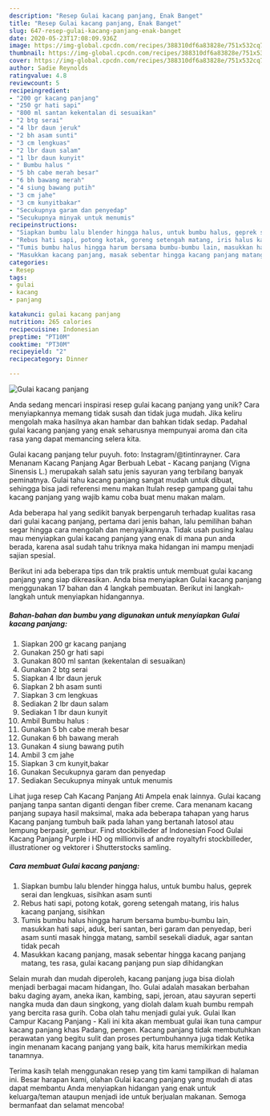 ```yaml
---
description: "Resep Gulai kacang panjang, Enak Banget"
title: "Resep Gulai kacang panjang, Enak Banget"
slug: 647-resep-gulai-kacang-panjang-enak-banget
date: 2020-05-23T17:08:09.936Z
image: https://img-global.cpcdn.com/recipes/388310df6a83828e/751x532cq70/gulai-kacang-panjang-foto-resep-utama.jpg
thumbnail: https://img-global.cpcdn.com/recipes/388310df6a83828e/751x532cq70/gulai-kacang-panjang-foto-resep-utama.jpg
cover: https://img-global.cpcdn.com/recipes/388310df6a83828e/751x532cq70/gulai-kacang-panjang-foto-resep-utama.jpg
author: Sadie Reynolds
ratingvalue: 4.8
reviewcount: 5
recipeingredient:
- "200 gr kacang panjang"
- "250 gr hati sapi"
- "800 ml santan kekentalan di sesuaikan"
- "2 btg serai"
- "4 lbr daun jeruk"
- "2 bh asam sunti"
- "3 cm lengkuas"
- "2 lbr daun salam"
- "1 lbr daun kunyit"
- " Bumbu halus "
- "5 bh cabe merah besar"
- "6 bh bawang merah"
- "4 siung bawang putih"
- "3 cm jahe"
- "3 cm kunyitbakar"
- "Secukupnya garam dan penyedap"
- "Secukupnya minyak untuk menumis"
recipeinstructions:
- "Siapkan bumbu lalu blender hingga halus, untuk bumbu halus, geprek serai dan lengkuas, sisihkan asam sunti"
- "Rebus hati sapi, potong kotak, goreng setengah matang, iris halus kacang panjang, sisihkan"
- "Tumis bumbu halus hingga harum bersama bumbu-bumbu lain, masukkan hati sapi, aduk, beri santan, beri garam dan penyedap, beri asam sunti masak hingga matang, sambil sesekali diaduk, agar santan tidak pecah"
- "Masukkan kacang panjang, masak sebentar hingga kacang panjang matang, tes rasa, gulai kacang panjang pun siap dihidangkan"
categories:
- Resep
tags:
- gulai
- kacang
- panjang

katakunci: gulai kacang panjang 
nutrition: 265 calories
recipecuisine: Indonesian
preptime: "PT10M"
cooktime: "PT30M"
recipeyield: "2"
recipecategory: Dinner

---
```



![Gulai kacang panjang](https://img-global.cpcdn.com/recipes/388310df6a83828e/751x532cq70/gulai-kacang-panjang-foto-resep-utama.jpg)

Anda sedang mencari inspirasi resep gulai kacang panjang yang unik? Cara menyiapkannya memang tidak susah dan tidak juga mudah. Jika keliru mengolah maka hasilnya akan hambar dan bahkan tidak sedap. Padahal gulai kacang panjang yang enak seharusnya mempunyai aroma dan cita rasa yang dapat memancing selera kita.

Gulai kacang panjang telur puyuh. foto: Instagram/@tintinrayner. Cara Menanam Kacang Panjang Agar Berbuah Lebat - Kacang panjang (Vigna Sinensis L.) merupakah salah satu jenis sayuran yang terbilang banyak peminatnya. Gulai tahu kacang panjang sangat mudah untuk dibuat, sehingga bisa jadi referensi menu makan Itulah resep gampang gulai tahu kacang panjang yang wajib kamu coba buat menu makan malam.

Ada beberapa hal yang sedikit banyak berpengaruh terhadap kualitas rasa dari gulai kacang panjang, pertama dari jenis bahan, lalu pemilihan bahan segar hingga cara mengolah dan menyajikannya. Tidak usah pusing kalau mau menyiapkan gulai kacang panjang yang enak di mana pun anda berada, karena asal sudah tahu triknya maka hidangan ini mampu menjadi sajian spesial.


Berikut ini ada beberapa tips dan trik praktis untuk membuat gulai kacang panjang yang siap dikreasikan. Anda bisa menyiapkan Gulai kacang panjang menggunakan 17 bahan dan 4 langkah pembuatan. Berikut ini langkah-langkah untuk menyiapkan hidangannya.

<!--inarticleads1-->

##### Bahan-bahan dan bumbu yang digunakan untuk menyiapkan Gulai kacang panjang:

1. Siapkan 200 gr kacang panjang
1. Gunakan 250 gr hati sapi
1. Gunakan 800 ml santan (kekentalan di sesuaikan)
1. Gunakan 2 btg serai
1. Siapkan 4 lbr daun jeruk
1. Siapkan 2 bh asam sunti
1. Siapkan 3 cm lengkuas
1. Sediakan 2 lbr daun salam
1. Sediakan 1 lbr daun kunyit
1. Ambil  Bumbu halus :
1. Gunakan 5 bh cabe merah besar
1. Gunakan 6 bh bawang merah
1. Gunakan 4 siung bawang putih
1. Ambil 3 cm jahe
1. Siapkan 3 cm kunyit,bakar
1. Gunakan Secukupnya garam dan penyedap
1. Sediakan Secukupnya minyak untuk menumis


Lihat juga resep Cah Kacang Panjang Ati Ampela enak lainnya. Gulai kacang panjang tanpa santan diganti dengan fiber creme. Cara menanam kacang panjang supaya hasil maksimal, maka ada beberapa tahapan yang harus Kacang panjang tumbuh baik pada lahan yang bertanah latosol atau lempung berpasir, gembur. Find stockbilleder af Indonesian Food Gulai Kacang Panjang Purple i HD og millionvis af andre royaltyfri stockbilleder, illustrationer og vektorer i Shutterstocks samling. 

<!--inarticleads2-->

##### Cara membuat Gulai kacang panjang:

1. Siapkan bumbu lalu blender hingga halus, untuk bumbu halus, geprek serai dan lengkuas, sisihkan asam sunti
1. Rebus hati sapi, potong kotak, goreng setengah matang, iris halus kacang panjang, sisihkan
1. Tumis bumbu halus hingga harum bersama bumbu-bumbu lain, masukkan hati sapi, aduk, beri santan, beri garam dan penyedap, beri asam sunti masak hingga matang, sambil sesekali diaduk, agar santan tidak pecah
1. Masukkan kacang panjang, masak sebentar hingga kacang panjang matang, tes rasa, gulai kacang panjang pun siap dihidangkan


Selain murah dan mudah diperoleh, kacang panjang juga bisa diolah menjadi berbagai macam hidangan, lho. Gulai adalah masakan berbahan baku daging ayam, aneka ikan, kambing, sapi, jeroan, atau sayuran seperti nangka muda dan daun singkong, yang diolah dalam kuah bumbu rempah yang bercita rasa gurih. Coba olah tahu menjadi gulai yuk. Gulai Ikan Campur Kacang Panjang - Kali ini kita akan membuat gulai ikan tuna campur kacang panjang khas Padang, pengen. Kacang panjang tidak membutuhkan perawatan yang begitu sulit dan proses pertumbuhannya juga tidak Ketika ingin menanam kacang panjang yang baik, kita harus memikirkan media tanamnya. 

Terima kasih telah menggunakan resep yang tim kami tampilkan di halaman ini. Besar harapan kami, olahan Gulai kacang panjang yang mudah di atas dapat membantu Anda menyiapkan hidangan yang enak untuk keluarga/teman ataupun menjadi ide untuk berjualan makanan. Semoga bermanfaat dan selamat mencoba!
